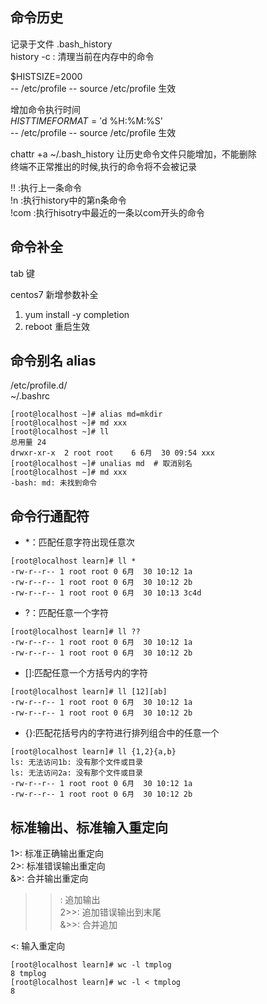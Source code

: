 ## 命令历史  
记录于文件 .bash_history  
history -c : 清理当前在内存中的命令  

$HISTSIZE=2000  
 -- /etc/profile -- source /etc/profile 生效  


增加命令执行时间  
$HISTTIMEFORMAT='%Y-%m-$d %H:%M:%S'  
 -- /etc/profile -- source /etc/profile 生效  

chattr +a ~/.bash_history 让历史命令文件只能增加，不能删除  
终端不正常推出的时候,执行的命令将不会被记录  

!! :执行上一条命令   
!n :执行history中的第n条命令  
!com :执行hisotry中最近的一条以com开头的命令  


## 命令补全  
tab 键  

centos7 新增参数补全  
1)  yum install -y completion  
2)  reboot 重启生效  

## 命令别名 alias  
/etc/profile.d/  
~/.bashrc  
```  
[root@localhost ~]# alias md=mkdir  
[root@localhost ~]# md xxx  
[root@localhost ~]# ll  
总用量 24  
drwxr-xr-x  2 root root    6 6月  30 09:54 xxx  
[root@localhost ~]# unalias md  # 取消别名  
[root@localhost ~]# md xxx  
-bash: md: 未找到命令  
```  

## 命令行通配符  
- *：匹配任意字符出现任意次  
```  
[root@localhost learn]# ll *  
-rw-r--r-- 1 root root 0 6月  30 10:12 1a  
-rw-r--r-- 1 root root 0 6月  30 10:12 2b  
-rw-r--r-- 1 root root 0 6月  30 10:13 3c4d  
```  
- ?：匹配任意一个字符    
```  
[root@localhost learn]# ll ??  
-rw-r--r-- 1 root root 0 6月  30 10:12 1a  
-rw-r--r-- 1 root root 0 6月  30 10:12 2b  
```  
- []:匹配任意一个方括号内的字符  
```  
[root@localhost learn]# ll [12][ab]  
-rw-r--r-- 1 root root 0 6月  30 10:12 1a  
-rw-r--r-- 1 root root 0 6月  30 10:12 2b  
```  
- {}:匹配花括号内的字符进行排列组合中的任意一个  
```  
[root@localhost learn]# ll {1,2}{a,b}  
ls: 无法访问1b: 没有那个文件或目录  
ls: 无法访问2a: 没有那个文件或目录  
-rw-r--r-- 1 root root 0 6月  30 10:12 1a  
-rw-r--r-- 1 root root 0 6月  30 10:12 2b  
```  

## 标准输出、标准输入重定向  
1>: 标准正确输出重定向  
2>: 标准错误输出重定向  
&>: 合并输出重定向  
 >>: 追加输出  
 2>>: 追加错误输出到末尾  
 &>>: 合并追加  

<: 输入重定向  
```  
[root@localhost learn]# wc -l tmplog  
8 tmplog  
[root@localhost learn]# wc -l < tmplog  
8  
```  
